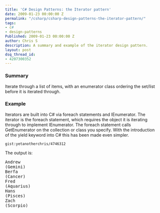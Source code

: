 ```yaml
---
title: 'C# Design Patterns: the Iterator pattern'
date: 2009-01-23 00:00:00 Z
permalink: "/csharp/csharp-design-patterns-the-iterator-pattern/"
tags:
- c#
- design-patterns
Published: 2009-01-23 00:00:00 Z
author: Chris S
description: A summary and example of the iterator design pattern.
layout: post
dsq_thread_id:
- 4207300352
---
```


### Summary

Iterate through a list of items, with an enumerator class ordering the set/list before it is iterated through. 

<!--more-->

### Example

Iterators are built into C# via foreach statements and IEnumerator. The iterator is the foreach statement, which requires the object it is iterating through to implement IEnumerator. The foreach statement calls GetEnumerator on the collection or class you specify. With the introduction of the yield keyword into C# this has been made even simpler.

`gist:yetanotherchris/4746312`

The output is:

<pre>Andrew
(Gemini)
Berfa
(Cancer)
Fred
(Aquarius)
Hans
(Pisces)
Zach
(Scorpio)
</pre>